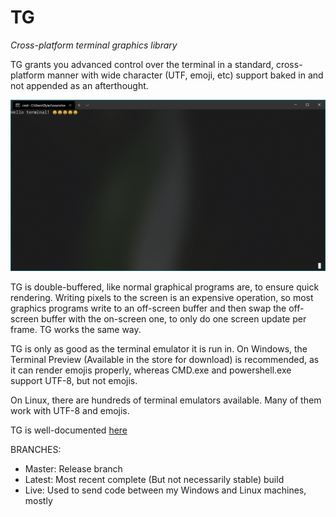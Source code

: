# TG
*Cross-platform terminal graphics library*

TG grants you advanced control over the terminal in a standard, cross-platform manner with wide character (UTF, emoji, etc) support baked in and not appended
as an afterthought.

![An image of a terminal](./docs/images/term.png)

TG is double-buffered, like normal graphical programs are, to ensure
quick rendering. Writing pixels to the screen is an expensive operation, so
most graphics programs write to an off-screen buffer and then swap the
off-screen buffer with the on-screen one, to only do one screen update per
frame. TG works the same way.

TG is only as good as the terminal emulator it is run in. On Windows, the
Terminal Preview (Available in the store for download) is recommended, as
it can render emojis properly, whereas CMD.exe and powershell.exe support
UTF-8, but not emojis.

On Linux, there are hundreds of terminal emulators available. Many of them
work with UTF-8 and emojis.

TG is well-documented [here](docs/main.md)

BRANCHES:

* Master: Release branch
* Latest: Most recent complete (But not necessarily stable) build
* Live: Used to send code between my Windows and Linux machines, mostly